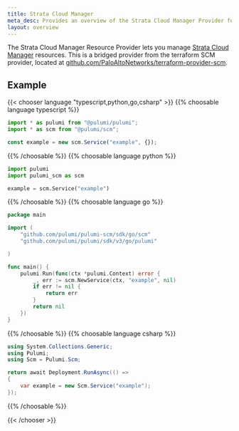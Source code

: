 ```yaml
---
title: Strata Cloud Manager
meta_desc: Provides an overview of the Strata Cloud Manager Provider for Pulumi.
layout: overview
---
```


The Strata Cloud Manager Resource Provider lets you manage [Strata Cloud Manager](https://docs.paloaltonetworks.com/strata-cloud-manager) resources. This is a bridged provider from the terraform SCM provider, located at [github.com/PaloAltoNetworks/terraform-provider-scm](https://github.com/PaloAltoNetworks/terraform-provider-scm).

## Example

{{< chooser language "typescript,python,go,csharp" >}}
{{% choosable language typescript %}}

```typescript
import * as pulumi from "@pulumi/pulumi";
import * as scm from "@pulumi/scm";

const example = new scm.Service("example", {});
```

{{% /choosable %}}
{{% choosable language python %}}

```python
import pulumi
import pulumi_scm as scm

example = scm.Service("example")
```

{{% /choosable %}}
{{% choosable language go %}}

```go
package main

import (
	"github.com/pulumi/pulumi-scm/sdk/go/scm"
	"github.com/pulumi/pulumi/sdk/v3/go/pulumi"

)

func main() {
    pulumi.Run(func(ctx *pulumi.Context) error {
        _, err := scm.NewService(ctx, "example", nil)
        if err != nil {
            return err
        }
        return nil
    })
}
```

{{% /choosable %}}
{{% choosable language csharp %}}

```csharp
using System.Collections.Generic;
using Pulumi;
using Scm = Pulumi.Scm;

return await Deployment.RunAsync(() =>
{
    var example = new Scm.Service("example");
});
```

{{% /choosable %}}

{{< /chooser >}}
